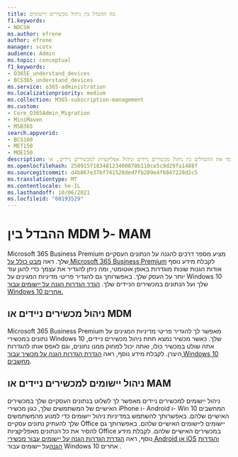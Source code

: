 ```yaml
---
title: מה ההבדל בין ניהול מכשירים ויישומים
f1.keywords:
- NOCSH
ms.author: efrene
author: efrene
manager: scotv
audience: Admin
ms.topic: conceptual
f1_keywords:
- O365E_understand_devices
- BCS365_understand_devices
ms.service: o365-administration
ms.localizationpriority: medium
ms.collection: M365-subscription-management
ms.custom:
- Core_O365Admin_Migration
- MiniMaven
- MSB365
search.appverid:
- BCS160
- MET150
- MOE150
description: למד את ההבדלים בין ניהול מכשירים ניידים וניהול אפליקציות למכשירים ניידים, או MDM ו- MAM.
ms.openlocfilehash: 250915f18348123400870b110ce5c9d29fa1488f
ms.sourcegitcommit: d4b867e37bf741528ded7fb289e4f6847228d2c5
ms.translationtype: MT
ms.contentlocale: he-IL
ms.lasthandoff: 10/06/2021
ms.locfileid: "60193529"
---
```

# <a name="difference-between-mdm-and-mam"></a>ההבדל בין MDM ל- MAM

Microsoft 365 Business Premium מציע מספר דרכים להגנה על הנתונים העסקיים שלך. ראה [מבט כולל על Microsoft 365 Business Premium](../../business-video/what-is-microsoft-365.md) לקבלת מידע נוסף אודות הגנות שונות מוגדרות באופן אוטומטי, ומה ניתן להגדיר את עצמך כדי להגן עוד יותר על העסק שלך. באפשרותך גם להגדיר פריטי מדיניות המגינים על Windows 10 שלך ועל הנתונים במכשירים הניידים שלך.
[הגדר הגדרות הגנה על יישומים עבור Windows 10 אחרים.](../protection-settings-for-windows-10-devices.md)

## <a name="mobile-device-management-or-mdm"></a>ניהול מכשירים ניידים או MDM

Microsoft 365 Business Premium מאפשר לך להגדיר פריטי מדיניות המגינים על נתונים במכשירי Windows 10 שלך. כאשר מכשיר נמצא תחת ניהול מכשירים ניידים, אתה שולט במכשיר כולו, ואתה יכול למחוק ממנו נתונים, וגם לאפס אותו להגדרות היצרן. לקבלת מידע נוסף, ראה [הגדרת הגדרות הגנה על מכשיר עבור Windows 10 מחשבים](../protection-settings-for-windows-10-pcs.md).

## <a name="mobile-application-management-or-mam"></a>ניהול יישומים למכשירים ניידים או MAM

ניהול יישומים למכשירים ניידים מאפשר לך לשלוט בנתונים העסקיים שלך במכשירים האישיים של המשתמשים שלך, כגון מכשירי iPhone ו- Android ו- Win 10 המחשבים האישיים שלהם. באפשרותך להשתמש במדיניות ניהול יישומים כדי למנוע מהמשתמשים שלך להעתיק נתונים עסקיים Office יישומים ליישומים האישיים שלהם. באפשרותך גם להסיר את כל הנתונים מאפליקציות Office במכשירים האישיים שלהם. לקבלת מידע נוסף, ראה [הגדרת הגדרות הגנה על יישומים עבור מכשירי Android או iOS](../app-protection-settings-for-android-and-ios.md) [והגדרות הגנה](../protection-settings-for-windows-10-devices.md)על יישומים עבור Windows 10 אחרים .
